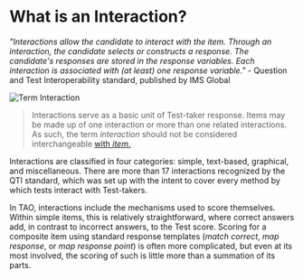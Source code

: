 <!--
    created_at: 2015-05-15
    authors:         
      - Ben Angel    
--> 

# What is an Interaction?

*"Interactions allow the candidate to interact with the item. Through an interaction, the candidate selects or constructs a response. The candidate's responses are stored in the response variables. Each interaction is associated with (at least) one response variable."* - Question and Test Interoperability standard, published by IMS Global

![Term Interaction]()

>Interactions serve as a basic unit of Test-taker response. Items may be made up of one interaction or more than one related interactions. As such, the term *interaction* should not be considered interchangeable [with *item*.](../terminology/what-is-an-item.md) 

Interactions are classified in four categories: simple, text-based, graphical, and miscellaneous. There are more than 17 interactions recognized by the QTI standard, which was set up with the intent to cover every method by which tests interact with Test-takers.

In TAO, interactions include the mechanisms used to score themselves. Within simple items, this is relatively straightforward, where correct answers add, in contrast to incorrect answers, to the Test score. Scoring for a composite item using standard response templates (*match correct*, *map response*, or *map response point*) is often more complicated, but even at its most involved, the scoring of such is little more than a summation of its parts.
